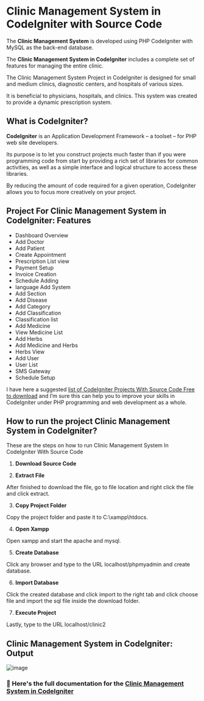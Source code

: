 # Clinic Management System in CodeIgniter with Source Code

The **Clinic Management System** is developed using PHP CodeIgniter with MySQL as the back-end database.

The **Clinic Management System in CodeIgniter** includes a complete set of features for managing the entire clinic.

The Clinic Management System Project in CodeIgniter is designed for small and medium clinics, diagnostic centers, and hospitals of various sizes.

It is beneficial to physicians, hospitals, and clinics. This system was created to provide a dynamic prescription system.

## What is CodeIgniter?

**CodeIgniter** is an Application Development Framework – a toolset – for PHP web site developers.

Its purpose is to let you construct projects much faster than if you were programming code from start by providing a rich set of libraries for common activities, as well as a simple interface and logical structure to access these libraries.

By reducing the amount of code required for a given operation, CodeIgniter allows you to focus more creatively on your project.

## Project For Clinic Management System in CodeIgniter: Features

* Dashboard Overview
* Add Doctor
* Add Patient
* Create Appointment
* Prescription List view
* Payment Setup
* Invoice Creation
* Schedule Adding
* language Add System
* Add Section
* Add Disease
* Add Category
* Add Classification
* Classification list
* Add Medicine
* View Medicine List
* Add Herbs
* Add Medicine and Herbs
* Herbs View
* Add User
* User List
* SMS Gateway
* Schedule Setup

I have here a suggested [list of CodeIgniter Projects With Source Code Free to download](https://itsourcecode.com/free-projects/php-project/codeigniter-projects-with-source-code-free-download-2021/) and I’m sure this can help you to improve your skills in CodeIgniter under PHP programming and web development as a whole.

## How to run the project Clinic Management System in CodeIgniter?

These are the steps on how to run Clinic Management System In CodeIgniter With Source Code

1. **Download Source Code**

2. **Extract File**

After finished to download the file, go to file location and right click the file and click extract.

3. **Copy Project Folder**

Copy the project folder and paste it to C:\xampp\htdocs.

4. **Open Xampp**

Open xampp and start the apache and mysql.

5. **Create Database**

Click any browser and type to the URL localhost/phpmyadmin and create database.

6. **Import Database**

Click the created database and click import to the right tab and click choose file and import the sql file inside the download folder.

7. **Execute Project**

Lastly, type to the URL localhost/clinic2

## Clinic Management System in CodeIgniter: Output

![image](https://github.com/user-attachments/assets/56b55c1d-47cc-436c-948c-737cc6c3cec1)

### 📌 Here's the full documentation for the [Clinic Management System in CodeIgniter](https://itsourcecode.com/free-projects/php-project/complete-clinic-management-system-in-codeigniter-with-source-code/)

